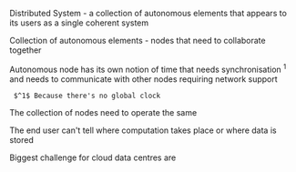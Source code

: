 
Distributed System - a collection of autonomous elements that appears to its users as a single coherent system

Collection of autonomous elements - nodes that need to collaborate together

Autonomous node has its own notion of time that needs synchronisation $^1$ and needs to communicate with other nodes requiring network support

	 $^1$ Because there's no global clock

The collection of nodes need to operate the same

The end user can't tell where computation takes place or where data is stored

Biggest challenge for cloud data centres are 